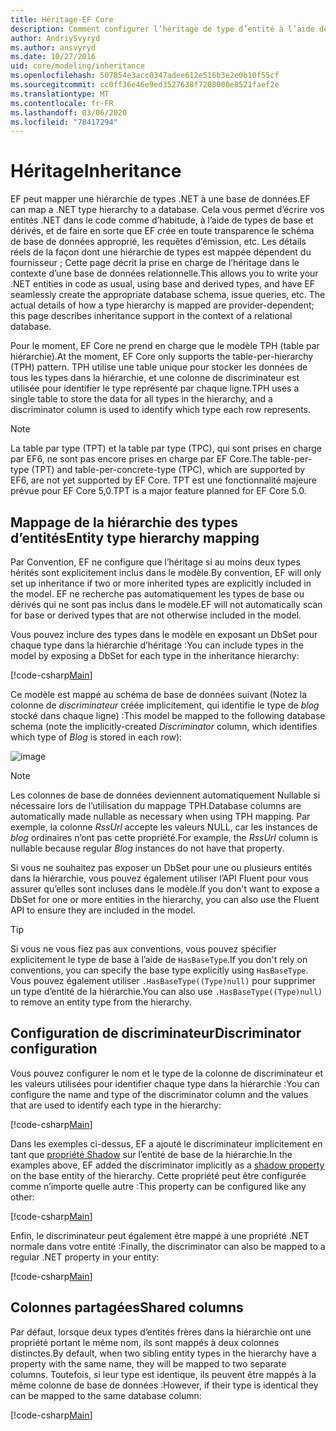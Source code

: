 ```yaml
---
title: Héritage-EF Core
description: Comment configurer l’héritage de type d’entité à l’aide de Entity Framework Core
author: AndriySvyryd
ms.author: ansvyryd
ms.date: 10/27/2016
uid: core/modeling/inheritance
ms.openlocfilehash: 507854e3acc0347adee612e516b3e2e0b10f55cf
ms.sourcegitcommit: cc0ff36e46e9ed3527638f7208000e8521faef2e
ms.translationtype: MT
ms.contentlocale: fr-FR
ms.lasthandoff: 03/06/2020
ms.locfileid: "78417294"
---
```

# <a name="inheritance"></a><span data-ttu-id="34eb9-103">Héritage</span><span class="sxs-lookup"><span data-stu-id="34eb9-103">Inheritance</span></span>

<span data-ttu-id="34eb9-104">EF peut mapper une hiérarchie de types .NET à une base de données.</span><span class="sxs-lookup"><span data-stu-id="34eb9-104">EF can map a .NET type hierarchy to a database.</span></span> <span data-ttu-id="34eb9-105">Cela vous permet d’écrire vos entités .NET dans le code comme d’habitude, à l’aide de types de base et dérivés, et de faire en sorte que EF crée en toute transparence le schéma de base de données approprié, les requêtes d’émission, etc. Les détails réels de la façon dont une hiérarchie de types est mappée dépendent du fournisseur ; Cette page décrit la prise en charge de l’héritage dans le contexte d’une base de données relationnelle.</span><span class="sxs-lookup"><span data-stu-id="34eb9-105">This allows you to write your .NET entities in code as usual, using base and derived types, and have EF seamlessly create the appropriate database schema, issue queries, etc. The actual details of how a type hierarchy is mapped are provider-dependent; this page describes inheritance support in the context of a relational database.</span></span>

<span data-ttu-id="34eb9-106">Pour le moment, EF Core ne prend en charge que le modèle TPH (table par hiérarchie).</span><span class="sxs-lookup"><span data-stu-id="34eb9-106">At the moment, EF Core only supports the table-per-hierarchy (TPH) pattern.</span></span> <span data-ttu-id="34eb9-107">TPH utilise une table unique pour stocker les données de tous les types dans la hiérarchie, et une colonne de discriminateur est utilisée pour identifier le type représenté par chaque ligne.</span><span class="sxs-lookup"><span data-stu-id="34eb9-107">TPH uses a single table to store the data for all types in the hierarchy, and a discriminator column is used to identify which type each row represents.</span></span>

> [!NOTE]
> <span data-ttu-id="34eb9-108">La table par type (TPT) et la table par type (TPC), qui sont prises en charge par EF6, ne sont pas encore prises en charge par EF Core.</span><span class="sxs-lookup"><span data-stu-id="34eb9-108">The table-per-type (TPT) and table-per-concrete-type (TPC), which are supported by EF6, are not yet supported by EF Core.</span></span> <span data-ttu-id="34eb9-109">TPT est une fonctionnalité majeure prévue pour EF Core 5,0.</span><span class="sxs-lookup"><span data-stu-id="34eb9-109">TPT is a major feature planned for EF Core 5.0.</span></span>

## <a name="entity-type-hierarchy-mapping"></a><span data-ttu-id="34eb9-110">Mappage de la hiérarchie des types d’entités</span><span class="sxs-lookup"><span data-stu-id="34eb9-110">Entity type hierarchy mapping</span></span>

<span data-ttu-id="34eb9-111">Par Convention, EF ne configure que l’héritage si au moins deux types hérités sont explicitement inclus dans le modèle.</span><span class="sxs-lookup"><span data-stu-id="34eb9-111">By convention, EF will only set up inheritance if two or more inherited types are explicitly included in the model.</span></span> <span data-ttu-id="34eb9-112">EF ne recherche pas automatiquement les types de base ou dérivés qui ne sont pas inclus dans le modèle.</span><span class="sxs-lookup"><span data-stu-id="34eb9-112">EF will not automatically scan for base or derived types that are not otherwise included in the model.</span></span>

<span data-ttu-id="34eb9-113">Vous pouvez inclure des types dans le modèle en exposant un DbSet pour chaque type dans la hiérarchie d’héritage :</span><span class="sxs-lookup"><span data-stu-id="34eb9-113">You can include types in the model by exposing a DbSet for each type in the inheritance hierarchy:</span></span>

[!code-csharp[Main](../../../samples/core/Modeling/Conventions/InheritanceDbSets.cs?name=InheritanceDbSets&highlight=3-4)]

<span data-ttu-id="34eb9-114">Ce modèle est mappé au schéma de base de données suivant (Notez la colonne de *discriminateur* créée implicitement, qui identifie le type de *blog* stocké dans chaque ligne) :</span><span class="sxs-lookup"><span data-stu-id="34eb9-114">This model be mapped to the following database schema (note the implicitly-created *Discriminator* column, which identifies which type of *Blog* is stored in each row):</span></span>

![image](_static/inheritance-tph-data.png)

>[!NOTE]
> <span data-ttu-id="34eb9-116">Les colonnes de base de données deviennent automatiquement Nullable si nécessaire lors de l’utilisation du mappage TPH.</span><span class="sxs-lookup"><span data-stu-id="34eb9-116">Database columns are automatically made nullable as necessary when using TPH mapping.</span></span> <span data-ttu-id="34eb9-117">Par exemple, la colonne *RssUrl* accepte les valeurs NULL, car les instances de *blog* ordinaires n’ont pas cette propriété.</span><span class="sxs-lookup"><span data-stu-id="34eb9-117">For example, the *RssUrl* column is nullable because regular *Blog* instances do not have that property.</span></span>

<span data-ttu-id="34eb9-118">Si vous ne souhaitez pas exposer un DbSet pour une ou plusieurs entités dans la hiérarchie, vous pouvez également utiliser l’API Fluent pour vous assurer qu’elles sont incluses dans le modèle.</span><span class="sxs-lookup"><span data-stu-id="34eb9-118">If you don't want to expose a DbSet for one or more entities in the hierarchy, you can also use the Fluent API to ensure they are included in the model.</span></span>

> [!TIP]
> <span data-ttu-id="34eb9-119">Si vous ne vous fiez pas aux conventions, vous pouvez spécifier explicitement le type de base à l’aide de `HasBaseType`.</span><span class="sxs-lookup"><span data-stu-id="34eb9-119">If you don't rely on conventions, you can specify the base type explicitly using `HasBaseType`.</span></span> <span data-ttu-id="34eb9-120">Vous pouvez également utiliser `.HasBaseType((Type)null)` pour supprimer un type d’entité de la hiérarchie.</span><span class="sxs-lookup"><span data-stu-id="34eb9-120">You can also use `.HasBaseType((Type)null)` to remove an entity type from the hierarchy.</span></span>

## <a name="discriminator-configuration"></a><span data-ttu-id="34eb9-121">Configuration de discriminateur</span><span class="sxs-lookup"><span data-stu-id="34eb9-121">Discriminator configuration</span></span>

<span data-ttu-id="34eb9-122">Vous pouvez configurer le nom et le type de la colonne de discriminateur et les valeurs utilisées pour identifier chaque type dans la hiérarchie :</span><span class="sxs-lookup"><span data-stu-id="34eb9-122">You can configure the name and type of the discriminator column and the values that are used to identify each type in the hierarchy:</span></span>

[!code-csharp[Main](../../../samples/core/Modeling/FluentAPI/DiscriminatorConfiguration.cs?name=DiscriminatorConfiguration&highlight=4-6)]

<span data-ttu-id="34eb9-123">Dans les exemples ci-dessus, EF a ajouté le discriminateur implicitement en tant que [propriété Shadow](xref:core/modeling/shadow-properties) sur l’entité de base de la hiérarchie.</span><span class="sxs-lookup"><span data-stu-id="34eb9-123">In the examples above, EF added the discriminator implicitly as a [shadow property](xref:core/modeling/shadow-properties) on the base entity of the hierarchy.</span></span> <span data-ttu-id="34eb9-124">Cette propriété peut être configurée comme n’importe quelle autre :</span><span class="sxs-lookup"><span data-stu-id="34eb9-124">This property can be configured like any other:</span></span>

[!code-csharp[Main](../../../samples/core/Modeling/FluentAPI/DiscriminatorPropertyConfiguration.cs?name=DiscriminatorPropertyConfiguration&highlight=4-5)]

<span data-ttu-id="34eb9-125">Enfin, le discriminateur peut également être mappé à une propriété .NET normale dans votre entité :</span><span class="sxs-lookup"><span data-stu-id="34eb9-125">Finally, the discriminator can also be mapped to a regular .NET property in your entity:</span></span>

[!code-csharp[Main](../../../samples/core/Modeling/FluentAPI/NonShadowDiscriminator.cs?name=NonShadowDiscriminator&highlight=4)]

## <a name="shared-columns"></a><span data-ttu-id="34eb9-126">Colonnes partagées</span><span class="sxs-lookup"><span data-stu-id="34eb9-126">Shared columns</span></span>

<span data-ttu-id="34eb9-127">Par défaut, lorsque deux types d’entités frères dans la hiérarchie ont une propriété portant le même nom, ils sont mappés à deux colonnes distinctes.</span><span class="sxs-lookup"><span data-stu-id="34eb9-127">By default, when two sibling entity types in the hierarchy have a property with the same name, they will be mapped to two separate columns.</span></span> <span data-ttu-id="34eb9-128">Toutefois, si leur type est identique, ils peuvent être mappés à la même colonne de base de données :</span><span class="sxs-lookup"><span data-stu-id="34eb9-128">However, if their type is identical they can be mapped to the same database column:</span></span>

[!code-csharp[Main](../../../samples/core/Modeling/FluentAPI/SharedTPHColumns.cs?name=SharedTPHColumns&highlight=9,13)]
